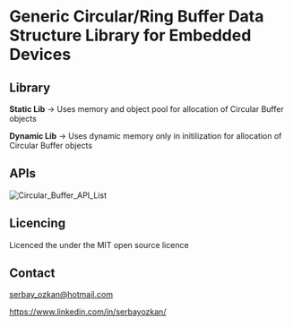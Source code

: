 # Generic Circular/Ring Buffer Data Structure Library for Embedded Devices

## Library
**Static Lib** -> Uses memory and object pool for allocation of Circular Buffer objects

**Dynamic Lib** -> Uses dynamic memory only in initilization for allocation of Circular Buffer objects

## APIs

![Circular_Buffer_API_List](https://user-images.githubusercontent.com/43597729/118403931-7da20400-b679-11eb-9364-aac6923e6732.png)

## Licencing
Licenced the under the MIT open source licence

## Contact
serbay_ozkan@hotmail.com 

https://www.linkedin.com/in/serbayozkan/
